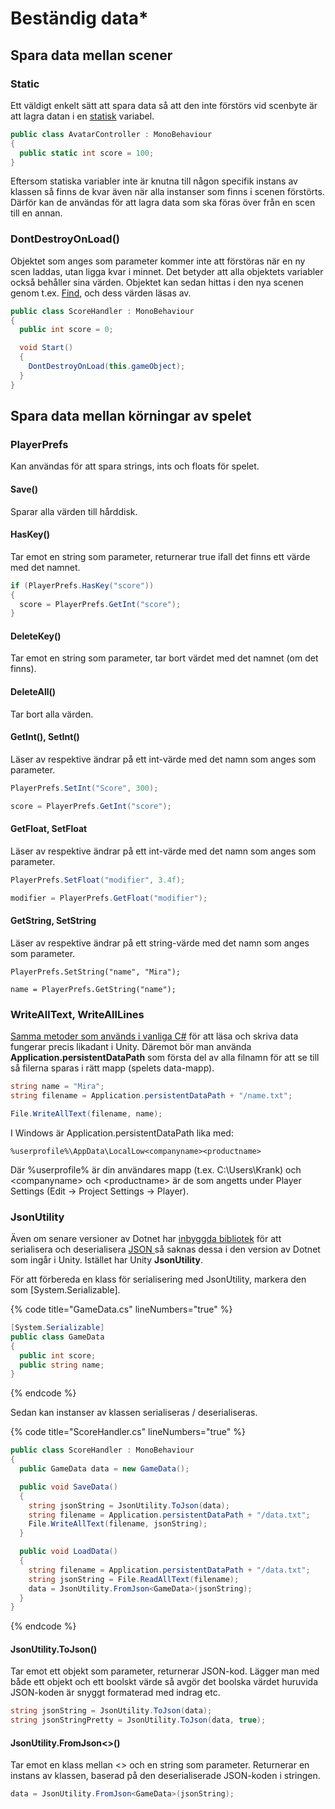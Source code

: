 # Beständig data\*

## Spara data mellan scener

### Static

Ett väldigt enkelt sätt att spara data så att den inte förstörs vid scenbyte är att lagra datan i en [statisk](https://app.gitbook.com/s/-MHmNgpRz-b16wpwGwZI-887967055/klasser-och-objektorientering/static) variabel.

```csharp
public class AvatarController : MonoBehaviour
{
  public static int score = 100;
}
```

Eftersom statiska variabler inte är knutna till någon specifik instans av klassen så finns de kvar även när alla instanser som finns i scenen förstörts. Därför kan de användas för att lagra data som ska föras över från en scen till en annan.

### DontDestroyOnLoad()

Objektet som anges som parameter kommer inte att förstöras när en ny scen laddas, utan ligga kvar i minnet. Det betyder att alla objektets variabler också behåller sina värden. Objektet kan sedan hittas i den nya scenen genom t.ex. [Find](hitta-spelobjekt.md#find), och dess värden läsas av.

```csharp
public class ScoreHandler : MonoBehaviour
{
  public int score = 0;

  void Start()
  {
    DontDestroyOnLoad(this.gameObject);
  }
}
```

## Spara data mellan körningar av spelet

### PlayerPrefs

Kan användas för att spara strings, ints och floats för spelet.

#### Save()

Sparar alla värden till hårddisk.

#### HasKey()

Tar emot en string som parameter, returnerar true ifall det finns ett värde med det namnet.

```csharp
if (PlayerPrefs.HasKey("score"))
{
  score = PlayerPrefs.GetInt("score");
}
```

#### DeleteKey()

Tar emot en string som parameter, tar bort värdet med det namnet (om det finns).

#### DeleteAll()

Tar bort alla värden.

#### GetInt(), SetInt()

Läser av respektive ändrar på ett int-värde med det namn som anges som parameter.

```csharp
PlayerPrefs.SetInt("Score", 300);

score = PlayerPrefs.GetInt("score");
```

#### GetFloat, SetFloat

Läser av respektive ändrar på ett int-värde med det namn som anges som parameter.

```csharp
PlayerPrefs.SetFloat("modifier", 3.4f);

modifier = PlayerPrefs.GetFloat("modifier");
```

#### GetString, SetString

Läser av respektive ändrar på ett string-värde med det namn som anges som parameter.

```
PlayerPrefs.SetString("name", "Mira");

name = PlayerPrefs.GetString("name");
```

### WriteAllText, WriteAllLines

[Samma metoder som används i vanliga C#](https://app.gitbook.com/s/-MHmNgpRz-b16wpwGwZI-887967055/filhantering/laesa-och-skriva) för att läsa och skriva data fungerar precis likadant i Unity. Däremot bör man använda **Application.persistentDataPath** som första del av alla filnamn för att se till så filerna sparas i rätt mapp (spelets data-mapp).

```csharp
string name = "Mira";
string filename = Application.persistentDataPath + "/name.txt";

File.WriteAllText(filename, name);
```

I Windows är Application.persistentDataPath lika med:

```
%userprofile%\AppData\LocalLow<companyname><productname>
```

Där %userprofile% är din användares mapp (t.ex. C:\Users\Krank) och \<companyname> och \<productname> är de som angetts under Player Settings (Edit → Project Settings → Player).

### JsonUtility

Även om senare versioner av Dotnet har [inbyggda bibliotek](https://app.gitbook.com/s/-MHmNgpRz-b16wpwGwZI-887967055/filhantering/serialisering-.../json-serialisering) för att serialisera och deserialisera [JSON ](https://app.gitbook.com/s/-MHmNgpRz-b16wpwGwZI-887967055/filhantering/filformat/json)så saknas dessa i den version av Dotnet som ingår i Unity. Istället har Unity **JsonUtility**.

För att förbereda en klass för serialisering med JsonUtility, markera den som \[System.Serializable].

{% code title="GameData.cs" lineNumbers="true" %}
```csharp
[System.Serializable]
public class GameData
{
  public int score;
  public string name;
}
```
{% endcode %}

Sedan kan instanser av klassen serialiseras / deserialiseras.

{% code title="ScoreHandler.cs" lineNumbers="true" %}
```csharp
public class ScoreHandler : MonoBehaviour
{
  public GameData data = new GameData();

  public void SaveData()
  {
    string jsonString = JsonUtility.ToJson(data);
    string filename = Application.persistentDataPath + "/data.txt";
    File.WriteAllText(filename, jsonString);
  }

  public void LoadData()
  {
    string filename = Application.persistentDataPath + "/data.txt";
    string jsonString = File.ReadAllText(filename);
    data = JsonUtility.FromJson<GameData>(jsonString);
  }
}
```
{% endcode %}

#### JsonUtility.ToJson()

Tar emot ett objekt som parameter, returnerar JSON-kod. Lägger man med både ett objekt och ett boolskt värde så avgör det boolska värdet huruvida JSON-koden är snyggt formaterad med indrag etc.

```csharp
string jsonString = JsonUtility.ToJson(data);
string jsonStringPretty = JsonUtility.ToJson(data, true);
```

#### JsonUtility.FromJson<>()

Tar emot en klass mellan <> och en string som parameter. Returnerar en instans av klassen, baserad på den deserialiserade JSON-koden i stringen.

```csharp
data = JsonUtility.FromJson<GameData>(jsonString);
```
